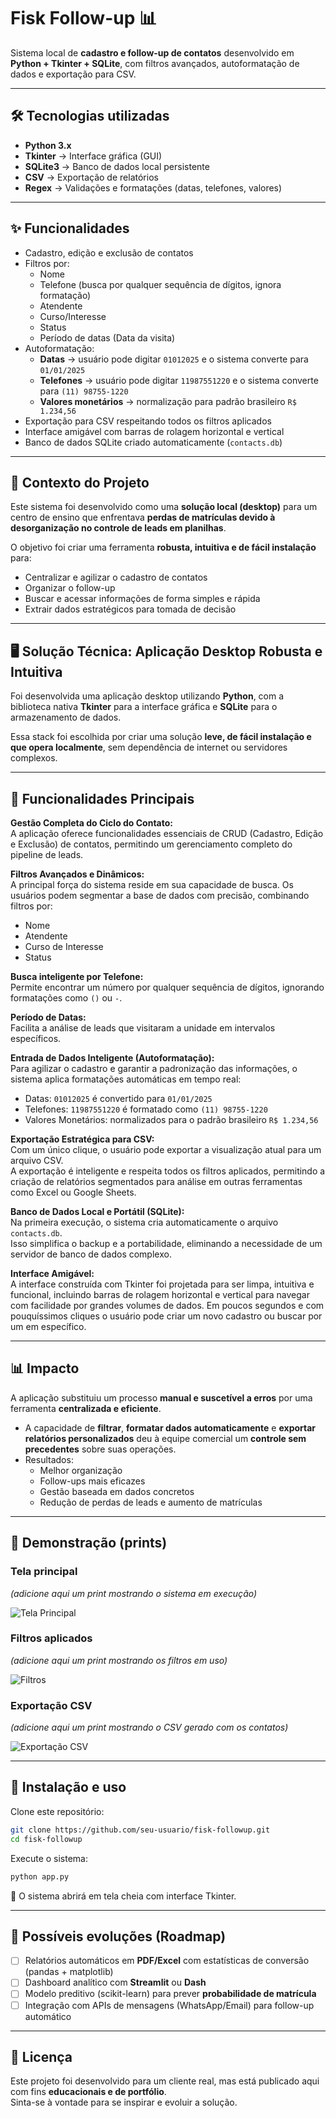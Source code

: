 # Fisk Follow-up 📊

Sistema local de **cadastro e follow-up de contatos** desenvolvido em **Python + Tkinter + SQLite**, com filtros avançados, autoformatação de dados e exportação para CSV.  

---

## 🛠️ Tecnologias utilizadas  

- **Python 3.x**  
- **Tkinter** → Interface gráfica (GUI)  
- **SQLite3** → Banco de dados local persistente  
- **CSV** → Exportação de relatórios  
- **Regex** → Validações e formatações (datas, telefones, valores)  

---

## ✨ Funcionalidades  

- Cadastro, edição e exclusão de contatos  
- Filtros por:
  - Nome  
  - Telefone (busca por qualquer sequência de dígitos, ignora formatação)  
  - Atendente  
  - Curso/Interesse  
  - Status  
  - Período de datas (Data da visita)  
- Autoformatação:  
  - **Datas** → usuário pode digitar `01012025` e o sistema converte para `01/01/2025`  
  - **Telefones** → usuário pode digitar `11987551220` e o sistema converte para `(11) 98755-1220`  
  - **Valores monetários** → normalização para padrão brasileiro `R$ 1.234,56`  
- Exportação para CSV respeitando todos os filtros aplicados  
- Interface amigável com barras de rolagem horizontal e vertical  
- Banco de dados SQLite criado automaticamente (`contacts.db`)  

---

## 📖 Contexto do Projeto  

Este sistema foi desenvolvido como uma **solução local (desktop)** para um centro de ensino que enfrentava **perdas de matrículas devido à desorganização no controle de leads em planilhas**.  

O objetivo foi criar uma ferramenta **robusta, intuitiva e de fácil instalação** para:
- Centralizar e agilizar o cadastro de contatos  
- Organizar o follow-up
- Buscar e acessar informações de forma simples e rápida
- Extrair dados estratégicos para tomada de decisão  

---

## 🖥️ Solução Técnica: Aplicação Desktop Robusta e Intuitiva  

Foi desenvolvida uma aplicação desktop utilizando **Python**, com a biblioteca nativa **Tkinter** para a interface gráfica e **SQLite** para o armazenamento de dados.  

Essa stack foi escolhida por criar uma solução **leve, de fácil instalação e que opera localmente**, sem dependência de internet ou servidores complexos.  

---

## 🔑 Funcionalidades Principais  

**Gestão Completa do Ciclo do Contato:**  
A aplicação oferece funcionalidades essenciais de CRUD (Cadastro, Edição e Exclusão) de contatos, permitindo um gerenciamento completo do pipeline de leads.  

**Filtros Avançados e Dinâmicos:**  
A principal força do sistema reside em sua capacidade de busca. Os usuários podem segmentar a base de dados com precisão, combinando filtros por:  
- Nome  
- Atendente  
- Curso de Interesse  
- Status  

**Busca inteligente por Telefone:**  
Permite encontrar um número por qualquer sequência de dígitos, ignorando formatações como `()` ou `-`.  

**Período de Datas:**  
Facilita a análise de leads que visitaram a unidade em intervalos específicos.  

**Entrada de Dados Inteligente (Autoformatação):**  
Para agilizar o cadastro e garantir a padronização das informações, o sistema aplica formatações automáticas em tempo real:  
- Datas: `01012025` é convertido para `01/01/2025`  
- Telefones: `11987551220` é formatado como `(11) 98755-1220`  
- Valores Monetários: normalizados para o padrão brasileiro `R$ 1.234,56`  

**Exportação Estratégica para CSV:**  
Com um único clique, o usuário pode exportar a visualização atual para um arquivo CSV.  
A exportação é inteligente e respeita todos os filtros aplicados, permitindo a criação de relatórios segmentados para análise em outras ferramentas como Excel ou Google Sheets.  

**Banco de Dados Local e Portátil (SQLite):**  
Na primeira execução, o sistema cria automaticamente o arquivo `contacts.db`.  
Isso simplifica o backup e a portabilidade, eliminando a necessidade de um servidor de banco de dados complexo.  

**Interface Amigável:**  
A interface construída com Tkinter foi projetada para ser limpa, intuitiva e funcional, incluindo barras de rolagem horizontal e vertical para navegar com facilidade por grandes volumes de dados. Em poucos segundos e com pouquíssimos cliques o usuário pode criar um novo cadastro ou buscar por um em específico.

---

## 📊 Impacto  

A aplicação substituiu um processo **manual e suscetível a erros** por uma ferramenta **centralizada e eficiente**.  

- A capacidade de **filtrar**, **formatar dados automaticamente** e **exportar relatórios personalizados** deu à equipe comercial um **controle sem precedentes** sobre suas operações.  
- Resultados:  
  - Melhor organização  
  - Follow-ups mais eficazes  
  - Gestão baseada em dados concretos  
  - Redução de perdas de leads e aumento de matrículas  

---

## 📸 Demonstração (prints)  

### Tela principal  
*(adicione aqui um print mostrando o sistema em execução)*  

![Tela Principal](prints/tela_principal.png)  

### Filtros aplicados  
*(adicione aqui um print mostrando os filtros em uso)*  

![Filtros](prints/filtros.png)  

### Exportação CSV  
*(adicione aqui um print mostrando o CSV gerado com os contatos)*  

![Exportação CSV](prints/export_csv.png)  

---

## 🚀 Instalação e uso  

Clone este repositório:  

```bash
git clone https://github.com/seu-usuario/fisk-followup.git
cd fisk-followup
```

Execute o sistema:  

```bash
python app.py
```

📌 O sistema abrirá em tela cheia com interface Tkinter.  

---

## 🔮 Possíveis evoluções (Roadmap)  

- [ ] Relatórios automáticos em **PDF/Excel** com estatísticas de conversão (pandas + matplotlib)  
- [ ] Dashboard analítico com **Streamlit** ou **Dash**  
- [ ] Modelo preditivo (scikit-learn) para prever **probabilidade de matrícula**  
- [ ] Integração com APIs de mensagens (WhatsApp/Email) para follow-up automático  

---

## 📄 Licença  

Este projeto foi desenvolvido para um cliente real, mas está publicado aqui com fins **educacionais e de portfólio**.  
Sinta-se à vontade para se inspirar e evoluir a solução.  
